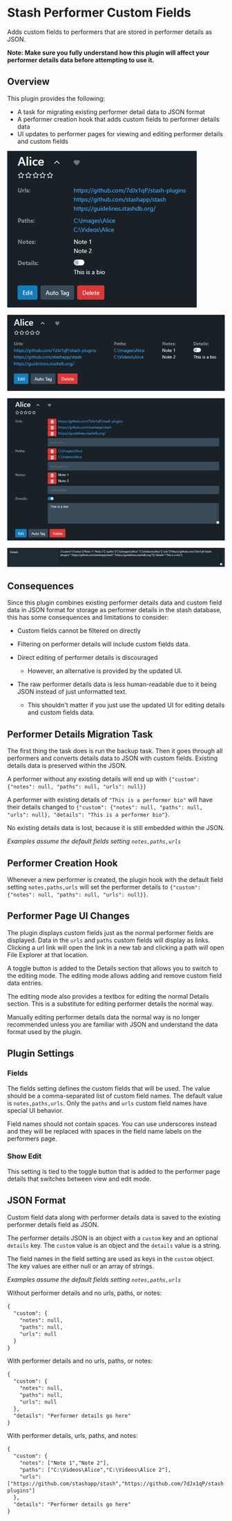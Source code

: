 # Stash Performer Custom Fields

Adds custom fields to performers that are stored in performer details as JSON.

**Note: Make sure you fully understand how this plugin will affect your performer details data before attempting to use it.**

## Overview

This plugin provides the following:

* A task for migrating existing performer detail data to JSON format
* A performer creation hook that adds custom fields to performer details data
* UI updates to performer pages for viewing and editing performer details and custom fields

![Custom fields view](images/Stash%20Performer%20Custom%20Fields/custom-fields-view.png?raw=true "Custom fields view")

![Custom fields compact view](images/Stash%20Performer%20Custom%20Fields/custom-fields-view-compact.png?raw=true "Custom fields compact view")

![Custom fields edit](images/Stash%20Performer%20Custom%20Fields/custom-fields-edit.png?raw=true "Custom fields edit")

![Performer details edit](images/Stash%20Performer%20Custom%20Fields/performer-details-edit.png?raw=true "Performer details edit")

## Consequences

Since this plugin combines existing performer details data and custom field data in JSON format for storage as performer details in the stash database, this has some consequences and limitations to consider:

* Custom fields cannot be filtered on directly

* Filtering on performer details will include custom fields data.

* Direct editing of performer details is discouraged
  * However, an alternative is provided by the updated UI.

* The raw performer details data is less human-readable due to it being JSON instead of just unformatted text.
  * This shouldn't matter if you just use the updated UI for editing details and custom fields data.

## Performer Details Migration Task

The first thing the task does is run the backup task. Then it goes through all performers and converts details data to JSON with custom fields. Existing details data is preserved within the JSON.

A performer without any existing details will end up with `{"custom": {"notes": null, "paths": null, "urls": null}}`

A performer with existing details of `"This is a performer bio"` will have their details changed to `{"custom": {"notes": null, "paths": null, "urls": null}, "details": "This is a performer bio"}`.

No existing details data is lost, because it is still embedded within the JSON.

*Examples assume the default fields setting `notes,paths,urls`*

## Performer Creation Hook

Whenever a new performer is created, the plugin hook with the default field setting `notes,paths,urls` will set the performer details to `{"custom": {"notes": null, "paths": null, "urls": null}}`.

## Performer Page UI Changes

The plugin displays custom fields just as the normal performer fields are displayed. Data in the `urls` and `paths` custom fields will display as links. Clicking a url link will open the link in a new tab and clicking a path will open File Explorer at that location.

A toggle button is added to the Details section that allows you to switch to the editing mode. The editing mode allows adding and remove custom field data entries.

The editing mode also provides a textbox for editing the normal Details section. This is a substitute for editing performer details the normal way.

Manually editing performer details data the normal way is no longer recommended unless you are familiar with JSON and understand the data format used by the plugin.

## Plugin Settings

### Fields

The fields setting defines the custom fields that will be used. The value should be a comma-separated list of custom field names. The default value is `notes,paths,urls`. Only the `paths` and `urls` custom field names have special UI behavior.

Field names should not contain spaces. You can use underscores instead and they will be replaced with spaces in the field name labels on the performers page.

### Show Edit

This setting is tied to the toggle button that is added to the performer page details that switches between view and edit mode.

## JSON Format

Custom field data along with performer details data is saved to the existing performer details field as JSON.

The performer details JSON is an object with a `custom` key and an optional `details` key. The `custom` value is an object and the `details` value is a string.

The field names in the field setting are used as keys in the `custom` object. The key values are either null or an array of strings.

*Examples assume the default fields setting `notes,paths,urls`*

Without performer details and no urls, paths, or notes:
```
{
  "custom": {
    "notes": null,
    "paths": null,
    "urls": null
  }
}
```

With performer details and no urls, paths, or notes:
```
{
  "custom": {
    "notes": null,
    "paths": null,
    "urls": null
  },
  "details": "Performer details go here"
}
```

With performer details, urls, paths, and notes:
```
{
  "custom": {
    "notes": ["Note 1","Note 2"],
    "paths": ["C:\Videos\Alice","C:\Videos\Alice 2"],
    "urls": ["https://github.com/stashapp/stash","https://github.com/7dJx1qP/stash-plugins"]
  },
  "details": "Performer details go here"
}
```